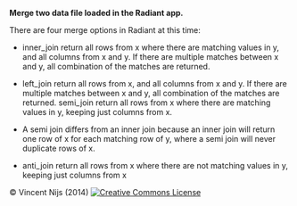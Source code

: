 **Merge two data file loaded in the Radiant app.** 

There are four merge options in Radiant at this time:

* inner_join return all rows from x where there are matching values in y, and all columns from
x and y. If there are multiple matches between x and y, all combination of the matches are
returned.

* left_join return all rows from x, and all columns from x and y. If there are multiple matches
 between x and y, all combination of the matches are returned.
semi_join return all rows from x where there are matching values in y, keeping just columns from
x.

* A semi join differs from an inner join because an inner join will return one row of x for each
matching row of y, where a semi join will never duplicate rows of x.

* anti_join return all rows from x where there are not matching values in y, keeping just columns
from x

&copy; Vincent Nijs (2014) <a rel="license" href="http://creativecommons.org/licenses/by-nc-sa/4.0/" target="_blank"><img alt="Creative Commons License" style="border-width:0" src="http://i.creativecommons.org/l/by-nc-sa/4.0/80x15.png" /></a>
